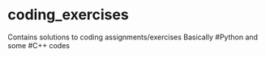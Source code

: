 # coding_exercises
Contains solutions to coding assignments/exercises
Basically #Python and some #C++ codes
